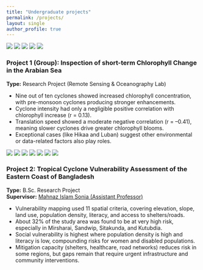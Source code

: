 ```yaml
---
title: "Undergraduate projects"
permalink: /projects/
layout: single
author_profile: true
---
```


<link rel="stylesheet" href="{{ '/assets/css/projects.css' | relative_url }}">

<div class="project-wrap">

  <!-- Project 1 (images + text in the SAME project div) -->
  <div class="project">
    <div class="project-images report-images">
      <img src="{{ '/images/project1.jpeg' | relative_url }}">
      <img src="{{ '/images/project2.jpeg' | relative_url }}">
      <img src="{{ '/images/project3.png'  | relative_url }}">
      <img src="{{ '/images/project4.png'  | relative_url }}">
      <img src="{{ '/images/project5.png'  | relative_url }}">
    </div>
    <div class="project-text report-body">
      <h3>Project 1 (Group): Inspection of short-term Chlorophyll Change in the Arabian Sea</h3>
      <p><strong>Type:</strong> Research Project (Remote Sensing & Oceanography Lab)</p>
      <ul>
        <li>Nine out of ten cyclones showed increased chlorophyll concentration, with pre-monsoon cyclones producing stronger enhancements.</li>
        <li>Cyclone intensity had only a negligible positive correlation with chlorophyll increase (r = 0.13).</li>
        <li>Translation speed showed a moderate negative correlation (r = –0.41), meaning slower cyclones drive greater chlorophyll blooms.</li>
        <li>Exceptional cases (like Hikaa and Luban) suggest other environmental or data-related factors also play roles.</li>
      </ul>
    </div>
  </div>

  <!-- Project 2 (images + text in the SAME project div) -->
  <div class="project">
    <div class="project-images report-images">
      <img src="{{ '/images/p1.png'  | relative_url }}">
      <img src="{{ '/images/p2.png'  | relative_url }}">
      <img src="{{ '/images/p3.png'  | relative_url }}">
      <img src="{{ '/images/p4.png'  | relative_url }}">
      <img src="{{ '/images/p5.png'  | relative_url }}">
      <img src="{{ '/images/p6.PNG'  | relative_url }}">
      <img src="{{ '/images/p7.PNG'  | relative_url }}">
    </div>
    <div class="project-text report-body">
      <h3>Project 2: Tropical Cyclone Vulnerability Assessment of the Eastern Coast of Bangladesh</h3>
      <p>
        <strong>Type:</strong> B.Sc. Research Project<br>
        <strong>Supervisor:</strong>
        <a href="https://www.sust.edu/departments/ocg/faculty/mahnaz3454-ocg@sust.edu" target="_blank">
          Mahnaz Islam Sonia (Assistant Professor)
        </a>
      </p>
      <ul>
        <li>Vulnerability mapping used 11 spatial criteria, covering elevation, slope, land use, population density, literacy, and access to shelters/roads.</li>
        <li>About 32% of the study area was found to be at very high risk, especially in Mirsharai, Sandwip, Sitakunda, and Kutubdia.</li>
        <li>Social vulnerability is highest where population density is high and literacy is low, compounding risks for women and disabled populations.</li>
        <li>Mitigation capacity (shelters, healthcare, road networks) reduces risk in some regions, but gaps remain that require urgent infrastructure and community interventions.</li>
      </ul>
    </div>
  </div>

</div>

<script defer src="{{ '/assets/js/projects.js' | relative_url }}"></script>
